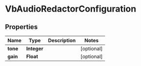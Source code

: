
# VbAudioRedactorConfiguration

## Properties
Name | Type | Description | Notes
------------ | ------------- | ------------- | -------------
**tone** | **Integer** |  |  [optional]
**gain** | **Float** |  |  [optional]



